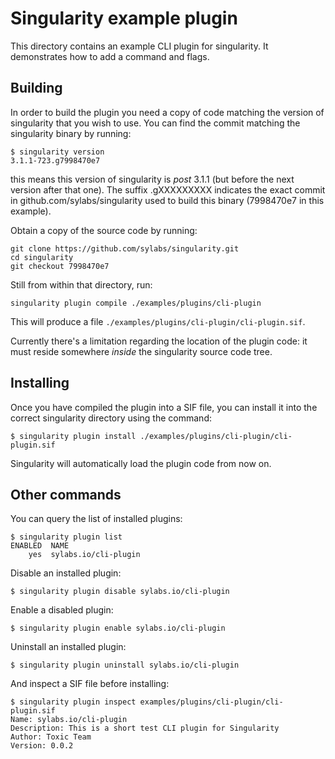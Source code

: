Singularity example plugin
==========================

This directory contains an example CLI plugin for singularity. It
demonstrates how to add a command and flags.

Building
--------

In order to build the plugin you need a copy of code matching the
version of singularity that you wish to use. You can find the commit
matching the singularity binary by running:

    $ singularity version
    3.1.1-723.g7998470e7

this means this version of singularity is _post_ 3.1.1 (but before the
next version after that one). The suffix .gXXXXXXXXX indicates the exact
commit in github.com/sylabs/singularity used to build this binary
(7998470e7 in this example).

Obtain a copy of the source code by running:

    git clone https://github.com/sylabs/singularity.git
    cd singularity
    git checkout 7998470e7

Still from within that directory, run:

	singularity plugin compile ./examples/plugins/cli-plugin

This will produce a file `./examples/plugins/cli-plugin/cli-plugin.sif`.

Currently there's a limitation regarding the location of the plugin
code: it must reside somewhere _inside_ the singularity source code
tree.

Installing
----------

Once you have compiled the plugin into a SIF file, you can install it
into the correct singularity directory using the command:

	$ singularity plugin install ./examples/plugins/cli-plugin/cli-plugin.sif

Singularity will automatically load the plugin code from now on.

Other commands
--------------

You can query the list of installed plugins:

    $ singularity plugin list
    ENABLED  NAME
        yes  sylabs.io/cli-plugin

Disable an installed plugin:

    $ singularity plugin disable sylabs.io/cli-plugin

Enable a disabled plugin:

    $ singularity plugin enable sylabs.io/cli-plugin

Uninstall an installed plugin:

    $ singularity plugin uninstall sylabs.io/cli-plugin

And inspect a SIF file before installing:

    $ singularity plugin inspect examples/plugins/cli-plugin/cli-plugin.sif
    Name: sylabs.io/cli-plugin
    Description: This is a short test CLI plugin for Singularity
    Author: Toxic Team
    Version: 0.0.2
